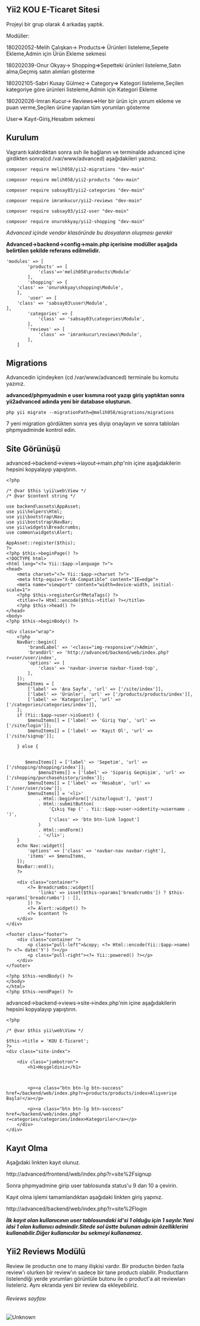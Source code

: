 ## Yii2 KOU E-Ticaret Sitesi

Projeyi bir grup olarak 4 arkadaş yaptık.

Modüller:

180202052-Melih Çalışkan-> Products=> Ürünleri listeleme,Sepete Ekleme,Admin için Ürün Ekleme sekmesi

180202039-Onur Okyay-> Shopping=>Sepetteki ürünleri listeleme,Satın alma,Geçmiş satın alımları gösterme

180202105-Sabri Kusay Gülmez-> Category=> Kategori listeleme,Seçilen kategoriye göre ürünleri listeleme,Admin için Kategori Ekleme

180202026-Imran Kucur-> Reviews=>Her bir ürün için yorum ekleme ve puan verme,Seçilen ürüne yapılan tüm yorumları gösterme

User=> Kayıt-Giriş,Hesabım sekmesi

## Kurulum
Vagrantı kaldırdıktan sonra ssh ile bağlanın ve terminalde advanced içine girdikten sonra(cd /var/www/advanced) aşağıdakileri yazınız.

```
composer require melih058/yii2-migrations "dev-main"

composer require melih058/yii2-products "dev-main"

composer require sabsay03/yii2-categories "dev-main"

composer require imrankucur/yii2-reviews "dev-main"

composer require sabsay03/yii2-user "dev-main"

composer require onurokkyay/yii2-shopping "dev-main"
```



*Advanced içinde vendor klasöründe bu dosyaların oluşması gerekir*

**Advanced->backend->config->main.php içerisine modüller aşağıda belirtilen şekilde referans edilmelidir.**


```
'modules' => [
        'products' => [
            'class'=>'melih058\products\Module'
        ],
        'shopping' => [
    'class' => 'onurokkyay\shopping\Module',
    ],
        'user' => [
    'class' => 'sabsay03\user\Module',
],
        'categories' => [
            'class' => 'sabsay03\categories\Module',
        ],
        'reviews' => [
            'class' => 'imrankucur\reviews\Module',
        ],
    ]
```

## Migrations

Advancedin içindeyken (cd /var/www/advanced) terminale bu komutu yazınız.

**advanced/phpmyadmin e user kısmına root yazıp giriş yaptıktan sonra yii2advanced adında yeni bir database oluşturun.**

```
php yii migrate --migrationPath=@melih058/migrations/migrations
```
7 yeni migration gördükten sonra yes diyip onaylayın ve sonra tabloları phpmyadminde kontrol edin.

## Site Görünüşü

advanced->backend->views->layout->main.php'nin içine aşağıdakilerin hepsini kopyalayıp yapıştırın.

```
<?php

/* @var $this \yii\web\View */
/* @var $content string */

use backend\assets\AppAsset;
use yii\helpers\Html;
use yii\bootstrap\Nav;
use yii\bootstrap\NavBar;
use yii\widgets\Breadcrumbs;
use common\widgets\Alert;

AppAsset::register($this);
?>
<?php $this->beginPage() ?>
<!DOCTYPE html>
<html lang="<?= Yii::$app->language ?>">
<head>
    <meta charset="<?= Yii::$app->charset ?>">
    <meta http-equiv="X-UA-Compatible" content="IE=edge">
    <meta name="viewport" content="width=device-width, initial-scale=1">
    <?php $this->registerCsrfMetaTags() ?>
    <title><?= Html::encode($this->title) ?></title>
    <?php $this->head() ?>
</head>
<body>
<?php $this->beginBody() ?>

<div class="wrap">
    <?php
    NavBar::begin([
        'brandLabel' => '<class="img-responsive"/>Admin',
        'brandUrl' => 'http://advanced/backend/web/index.php?r=user/user/index',
        'options' => [
            'class' => 'navbar-inverse navbar-fixed-top',
        ],
    ]);
    $menuItems = [
        ['label' => 'Ana Sayfa', 'url' => ['/site/index']],
        ['label' => 'Ürünler', 'url' => ['/products/products/index']],
        ['label' => 'Kategoriler', 'url' => ['/categories/categories/index']],
    ];
    if (Yii::$app->user->isGuest) {
        $menuItems[] = ['label' => 'Giriş Yap', 'url' => ['/site/login']];
        $menuItems[] = ['label' => 'Kayıt Ol', 'url' => ['/site/signup']];

    } else {


       $menuItems[] = ['label' => 'Sepetim', 'url' => ['/shopping/shopping/index']];
            $menuItems[] = ['label' => 'Sipariş Geçmişim', 'url' => ['/shopping/purchasehistory/index']];
        $menuItems[] = ['label' => 'Hesabım', 'url' => ['/user/user/view']];
        $menuItems[] = '<li>'
            . Html::beginForm(['/site/logout'], 'post')
            . Html::submitButton(
                'Çıkış Yap (' . Yii::$app->user->identity->username . ')',
                ['class' => 'btn btn-link logout']
            )
            . Html::endForm()
            . '</li>';
    }
    echo Nav::widget([
        'options' => ['class' => 'navbar-nav navbar-right'],
        'items' => $menuItems,
    ]);
    NavBar::end();
    ?>

    <div class="container">
        <?= Breadcrumbs::widget([
            'links' => isset($this->params['breadcrumbs']) ? $this->params['breadcrumbs'] : [],
        ]) ?>
        <?= Alert::widget() ?>
        <?= $content ?>
    </div>
</div>

<footer class="footer">
    <div class="container ">
        <p class="pull-left">&copy; <?= Html::encode(Yii::$app->name) ?> <?= date('Y') ?></p>
        <p class="pull-right"><?= Yii::powered() ?></p>
    </div>
</footer>

<?php $this->endBody() ?>
</body>
</html>
<?php $this->endPage() ?>
```

advanced->backend->views->site->index.php'nin içine aşağıdakilerin hepsini kopyalayıp yapıştırın.

```
<?php

/* @var $this yii\web\View */

$this->title = 'KOU E-Ticaret';
?>
<div class="site-index">

    <div class="jumbotron">
        <h1>Hoşgeldiniz</h1>



        <p><a class="btn btn-lg btn-success" href=/backend/web/index.php?r=products/products/index>Alışverişe Başla!</a></p>

        <p><a class="btn btn-lg btn-success" href=/backend/web/index.php?r=categories/categories/index>Kategoriler</a></p>
    </div>
</div>

```



## Kayıt Olma
Aşağıdaki linkten kayıt olunuz.

http://advanced/frontend/web/index.php?r=site%2Fsignup

Sonra phpmyadmine girip user tablosunda status'u 9 dan 10 a çevirin. 

Kayıt olma işlemi tamamlandıktan aşağıdaki linkten giriş yapınız.

http://advanced/backend/web/index.php?r=site%2Flogin

***İlk kayıt olan kullanıcının user tablosundaki id'si 1 olduğu için 1 sayılır.Yani idsi 1 olan kullanıcı admindir.Sitede sol üstte bulunan admin özelliklerini kullanabilir.Diğer kullanıcılar bu sekmeyi kullanamaz.***

## Yii2 Reviews Modülü
Review ile productın one to many ilişkisi vardır. Bir productın birden fazla review'ı olurken bir review'ın sadece bir tane productı olabilir. Productların listelendiği yerde yorumları görüntüle butonu ile o product'a ait reviewları listeleriz. Aynı ekranda yeni bir review da ekleyebiliriz.

###### Reviews sayfası
![Unknown](<Unknown.png>)



 
